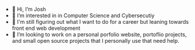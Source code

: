 - 👋 Hi, I’m Josh
- 👀 I’m interested in in Computer Science and Cybersecutiy
- 🌱 I'm still figuring out what I want to do for a career but leaning towards front end web development
- 💞️ I’m looking to work on a personal porfolio website, portoflio projects, and small open source projects that I personally use that need help.

<!---
joshButWhy/joshButWhy is a ✨ special ✨ repository because its `README.md` (this file) appears on your GitHub profile.
You can click the Preview link to take a look at your changes.
--->
